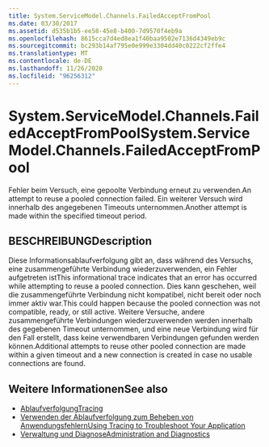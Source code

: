 ```yaml
---
title: System.ServiceModel.Channels.FailedAcceptFromPool
ms.date: 03/30/2017
ms.assetid: d535b1b5-ee58-45e8-b400-7d9570f4eb9a
ms.openlocfilehash: 8615cca7d4ed8ea1f40baa9502e7136d4349eb9c
ms.sourcegitcommit: bc293b14af795e0e999e3304dd40c0222cf2ffe4
ms.translationtype: MT
ms.contentlocale: de-DE
ms.lasthandoff: 11/26/2020
ms.locfileid: "96256312"
---
```

# <a name="systemservicemodelchannelsfailedacceptfrompool"></a><span data-ttu-id="461c1-102">System.ServiceModel.Channels.FailedAcceptFromPool</span><span class="sxs-lookup"><span data-stu-id="461c1-102">System.ServiceModel.Channels.FailedAcceptFromPool</span></span>

<span data-ttu-id="461c1-103">Fehler beim Versuch, eine gepoolte Verbindung erneut zu verwenden.</span><span class="sxs-lookup"><span data-stu-id="461c1-103">An attempt to reuse a pooled connection failed.</span></span> <span data-ttu-id="461c1-104">Ein weiterer Versuch wird innerhalb des angegebenen Timeouts unternommen.</span><span class="sxs-lookup"><span data-stu-id="461c1-104">Another attempt is made within the specified timeout period.</span></span>  
  
## <a name="description"></a><span data-ttu-id="461c1-105">BESCHREIBUNG</span><span class="sxs-lookup"><span data-stu-id="461c1-105">Description</span></span>  

 <span data-ttu-id="461c1-106">Diese Informationsablaufverfolgung gibt an, dass während des Versuchs, eine zusammengeführte Verbindung wiederzuverwenden, ein Fehler aufgetreten ist</span><span class="sxs-lookup"><span data-stu-id="461c1-106">This informational trace indicates that an error has occurred while attempting to reuse a pooled connection.</span></span> <span data-ttu-id="461c1-107">Dies kann geschehen, weil die zusammengeführte Verbindung nicht kompatibel, nicht bereit oder noch immer aktiv war.</span><span class="sxs-lookup"><span data-stu-id="461c1-107">This could happen because the pooled connection was not compatible, ready, or still active.</span></span> <span data-ttu-id="461c1-108">Weitere Versuche, andere zusammengeführte Verbindungen wiederzuverwenden werden innerhalb des gegebenen Timeout unternommen, und eine neue Verbindung wird für den Fall erstellt, dass keine verwendbaren Verbindungen gefunden werden können.</span><span class="sxs-lookup"><span data-stu-id="461c1-108">Additional attempts to reuse other pooled connection are made within a given timeout and a new connection is created in case no usable connections are found.</span></span>  
  
## <a name="see-also"></a><span data-ttu-id="461c1-109">Weitere Informationen</span><span class="sxs-lookup"><span data-stu-id="461c1-109">See also</span></span>

- [<span data-ttu-id="461c1-110">Ablaufverfolgung</span><span class="sxs-lookup"><span data-stu-id="461c1-110">Tracing</span></span>](index.md)
- [<span data-ttu-id="461c1-111">Verwenden der Ablaufverfolgung zum Beheben von Anwendungsfehlern</span><span class="sxs-lookup"><span data-stu-id="461c1-111">Using Tracing to Troubleshoot Your Application</span></span>](using-tracing-to-troubleshoot-your-application.md)
- [<span data-ttu-id="461c1-112">Verwaltung und Diagnose</span><span class="sxs-lookup"><span data-stu-id="461c1-112">Administration and Diagnostics</span></span>](../index.md)

